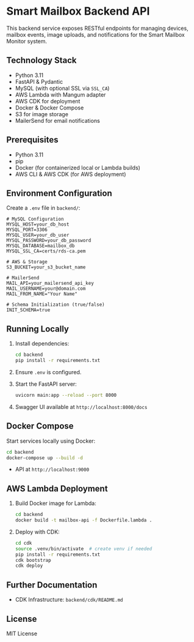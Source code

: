 # Smart Mailbox Backend API

This backend service exposes RESTful endpoints for managing devices, mailbox events, image uploads, and notifications for the Smart Mailbox Monitor system.

## Technology Stack

- Python 3.11
- FastAPI & Pydantic
- MySQL (with optional SSL via `SSL_CA`)
- AWS Lambda with Mangum adapter
- AWS CDK for deployment
- Docker & Docker Compose
- S3 for image storage
- MailerSend for email notifications

## Prerequisites

- Python 3.11
- pip
- Docker (for containerized local or Lambda builds)
- AWS CLI & AWS CDK (for AWS deployment)

## Environment Configuration

Create a `.env` file in `backend/`:

```env
# MySQL Configuration
MYSQL_HOST=your_db_host
MYSQL_PORT=3306
MYSQL_USER=your_db_user
MYSQL_PASSWORD=your_db_password
MYSQL_DATABASE=mailbox_db
MYSQL_SSL_CA=certs/rds-ca.pem

# AWS & Storage
S3_BUCKET=your_s3_bucket_name

# MailerSend
MAIL_API=your_mailersend_api_key
MAIL_USERNAME=your@domain.com
MAIL_FROM_NAME="Your Name"

# Schema Initialization (true/false)
INIT_SCHEMA=true
```

## Running Locally

1. Install dependencies:

   ```bash
   cd backend
   pip install -r requirements.txt
   ```

2. Ensure `.env` is configured.

3. Start the FastAPI server:

   ```bash
   uvicorn main:app --reload --port 8000
   ```

4. Swagger UI available at `http://localhost:8000/docs`

## Docker Compose

Start services locally using Docker:

```bash
cd backend
docker-compose up --build -d
```

- API at `http://localhost:9000`

## AWS Lambda Deployment

1. Build Docker image for Lambda:

   ```bash
   cd backend
   docker build -t mailbox-api -f Dockerfile.lambda .
   ```

2. Deploy with CDK:

   ```bash
   cd cdk
   source .venv/bin/activate  # create venv if needed
   pip install -r requirements.txt
   cdk bootstrap
   cdk deploy
   ```

## Further Documentation

- CDK Infrastructure: `backend/cdk/README.md`

## License

MIT License
